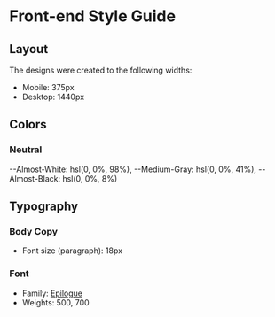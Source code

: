 # Front-end Style Guide

## Layout

The designs were created to the following widths:

- Mobile: 375px
- Desktop: 1440px

## Colors

### Neutral

--Almost-White: hsl(0, 0%, 98%),
--Medium-Gray: hsl(0, 0%, 41%),
--Almost-Black: hsl(0, 0%, 8%)

## Typography

### Body Copy

- Font size (paragraph): 18px

### Font

- Family: [Epilogue](https://fonts.google.com/specimen/Epilogue)
- Weights: 500, 700
